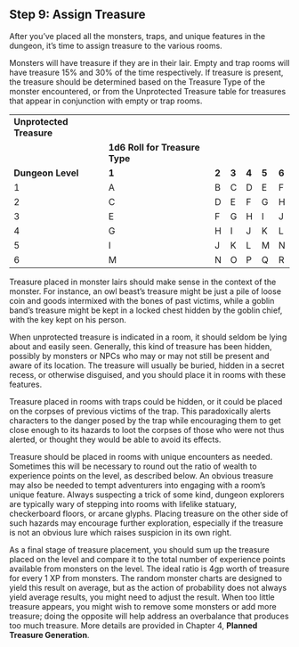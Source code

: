 ## Step 9: Assign Treasure

After you’ve placed all the monsters, traps, and unique features in the dungeon, it’s time to assign treasure to the various rooms.

Monsters will have treasure if they are in their lair. Empty and trap rooms will have treasure 15% and 30% of the time respectively. If treasure is present, the treasure should be determined based on the Treasure Type of the monster encountered, or from the Unprotected Treasure table for treasures that appear in conjunction with empty or trap rooms.

|  |  |  |  |  |  |  |
| --- | --- | --- | --- | --- | --- | --- |
| **Unprotected Treasure** | | | | | |  |
|  | **1d6 Roll for Treasure Type** | | | | |  |
| **Dungeon Level** | **1** | **2** | **3** | **4** | **5** | **6** |
| 1 | A | B | C | D | E | F |
| 2 | C | D | E | F | G | H |
| 3 | E | F | G | H | I | J |
| 4 | G | H | I | J | K | L |
| 5 | I | J | K | L | M | N |
| 6 | M | N | O | P | Q | R |

Treasure placed in monster lairs should make sense in the context of the monster. For instance, an owl beast’s treasure might be just a pile of loose coin and goods intermixed with the bones of past victims, while a goblin band’s treasure might be kept in a locked chest hidden by the goblin chief, with the key kept on his person.

When unprotected treasure is indicated in a room, it should seldom be lying about and easily seen. Generally, this kind of treasure has been hidden, possibly by monsters or NPCs who may or may not still be present and aware of its location. The treasure will usually be buried, hidden in a secret recess, or otherwise disguised, and you should place it in rooms with these features.

Treasure placed in rooms with traps could be hidden, or it could be placed on the corpses of previous victims of the trap. This paradoxically alerts characters to the danger posed by the trap while encouraging them to get close enough to its hazards to loot the corpses of those who were not thus alerted, or thought they would be able to avoid its effects.

Treasure should be placed in rooms with unique encounters as needed. Sometimes this will be necessary to round out the ratio of wealth to experience points on the level, as described below. An obvious treasure may also be needed to tempt adventurers into engaging with a room’s unique feature. Always suspecting a trick of some kind, dungeon explorers are typically wary of stepping into rooms with lifelike statuary, checkerboard floors, or arcane glyphs. Placing treasure on the other side of such hazards may encourage further exploration, especially if the treasure is not an obvious lure which raises suspicion in its own right.

As a final stage of treasure placement, you should sum up the treasure placed on the level and compare it to the total number of experience points available from monsters on the level. The ideal ratio is 4gp worth of treasure for every 1 XP from monsters. The random monster charts are designed to yield this result on average, but as the action of probability does not always yield average results, you might need to adjust the result. When too little treasure appears, you might wish to remove some monsters or add more treasure; doing the opposite will help address an overbalance that produces too much treasure. More details are provided in Chapter 4, **Planned Treasure Generation**.
